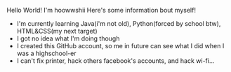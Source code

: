 Hello World!
I'm hoowwshii
Here's some information bout myself!
- I'm currently learning Java(i'm not old), Python(forced by school btw), HTML&CSS(my next target)
- I got no idea what I'm doing though
- I created this GitHub account, so me in future can see what I did when I was a highschool-er
- I can't fix printer, hack others facebook's accounts, and hack wi-fi...
